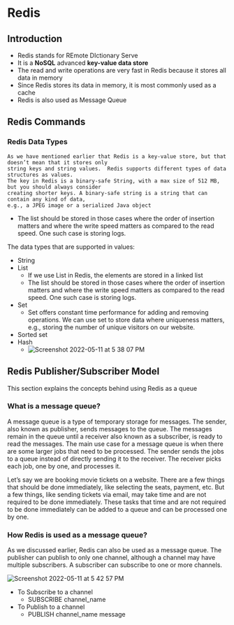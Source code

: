 # Redis

## Introduction
- Redis stands for REmote DIctionary Serve
- It is a **NoSQL** advanced **key-value data store**
- The read and write operations are very fast in Redis because it stores all data in memory
- Since Redis stores its data in memory, it is most commonly used as a cache
- Redis is also used as Message Queue


## Redis Commands

### Redis Data Types
```
As we have mentioned earlier that Redis is a key-value store, but that doesn’t mean that it stores only
string keys and string values.  Redis supports different types of data structures as values. 
The key in Redis is a binary-safe String, with a max size of 512 MB, but you should always consider
creating shorter keys. A binary-safe string is a string that can contain any kind of data, 
e.g., a JPEG image or a serialized Java object
```
- The list should be stored in those cases where the order of insertion matters and where the write speed matters as compared to the read speed. One such case is storing logs.

The data types that are supported in values:
- String
- List
  - If we use List in Redis, the elements are stored in a linked list
  - The list should be stored in those cases where the order of insertion matters and where the write speed matters as compared to the read speed. One such case is storing logs.
- Set
  - Set offers constant time performance for adding and removing operations. We can use set to store data where uniqueness matters, e.g., storing the number of unique visitors on our website.  
- Sorted set
- Hash
  - ![Screenshot 2022-05-11 at 5 38 07 PM](https://user-images.githubusercontent.com/22169012/167846147-e32fe92a-1f26-431e-8561-aba3b7fe6985.png)

## Redis Publisher/Subscriber Model
This section explains the concepts behind using Redis as a queue

### What is a message queue?
A message queue is a type of temporary storage for messages. The sender, also known as publisher, sends messages to the queue. The messages remain in the queue until a receiver also known as a subscriber, is ready to read the messages. The main use case for a message queue is when there are some larger jobs that need to be processed. The sender sends the jobs to a queue instead of directly sending it to the receiver. The receiver picks each job, one by one, and processes it.

Let’s say we are booking movie tickets on a website. There are a few things that should be done immediately, like selecting the seats, payment, etc. But a few things, like sending tickets via email, may take time and are not required to be done immediately. These tasks that time and are not required to be done immediately can be added to a queue and can be processed one by one.

### How Redis is used as a message queue?
As we discussed earlier, Redis can also be used as a message queue. The publisher can publish to only one channel, although a channel may have multiple subscribers. A subscriber can subscribe to one or more channels.

![Screenshot 2022-05-11 at 5 42 57 PM](https://user-images.githubusercontent.com/22169012/167846959-e3c21d4b-f607-4262-9141-73a6a8b41700.png)

- To Subscribe to a channel
  - SUBSCRIBE channel_name
- To Publish to a channel
  - PUBLISH channel_name message
